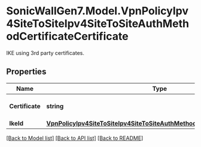 # SonicWallGen7.Model.VpnPolicyIpv4SiteToSiteIpv4SiteToSiteAuthMethodCertificateCertificate
IKE using 3rd party certificates.

## Properties

Name | Type | Description | Notes
------------ | ------------- | ------------- | -------------
**Certificate** | **string** | Local certificate name. | [optional] 
**IkeId** | [**VpnPolicyIpv4SiteToSiteIpv4SiteToSiteAuthMethodCertificateCertificateIkeId**](VpnPolicyIpv4SiteToSiteIpv4SiteToSiteAuthMethodCertificateCertificateIkeId.md) |  | [optional] 

[[Back to Model list]](../README.md#documentation-for-models) [[Back to API list]](../README.md#documentation-for-api-endpoints) [[Back to README]](../README.md)

